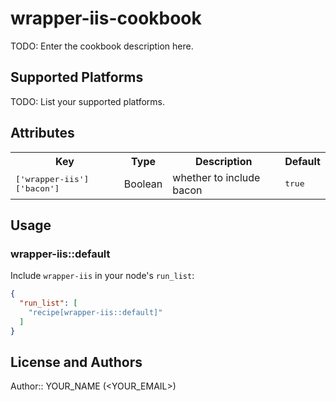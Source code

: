 # wrapper-iis-cookbook

TODO: Enter the cookbook description here.

## Supported Platforms

TODO: List your supported platforms.

## Attributes

<table>
  <tr>
    <th>Key</th>
    <th>Type</th>
    <th>Description</th>
    <th>Default</th>
  </tr>
  <tr>
    <td><tt>['wrapper-iis']['bacon']</tt></td>
    <td>Boolean</td>
    <td>whether to include bacon</td>
    <td><tt>true</tt></td>
  </tr>
</table>

## Usage

### wrapper-iis::default

Include `wrapper-iis` in your node's `run_list`:

```json
{
  "run_list": [
    "recipe[wrapper-iis::default]"
  ]
}
```

## License and Authors

Author:: YOUR_NAME (<YOUR_EMAIL>)
